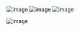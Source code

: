 ![image](https://github.com/dvd-2008/examen/assets/128089437/c77d7918-c48b-46b9-aa1a-5f5d7f5eae56)
![image](https://github.com/dvd-2008/examen/assets/128089437/7bb13513-1861-4991-b44a-d4ddb17dd291)
![image](https://github.com/dvd-2008/examen/assets/128089437/6a46805b-febe-4e20-9d76-de5ceec5f265)

![image](https://github.com/dvd-2008/examen/assets/128089437/cf9f3b94-0045-4088-9d59-e7a6827daaf7)

